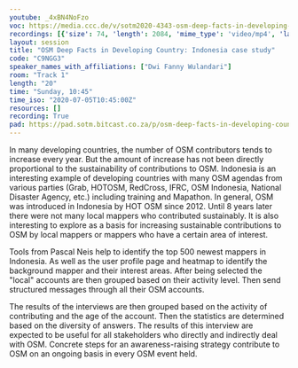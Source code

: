```yaml
---
youtube: _4xBN4NoFzo
voc: https://media.ccc.de/v/sotm2020-4343-osm-deep-facts-in-developing-country-indonesia-case-study
recordings: [{'size': 74, 'length': 2084, 'mime_type': 'video/mp4', 'language': 'eng', 'filename': 'sotm2020-4343-eng-OSM_Deep_Facts_in_Developing_Country_Indonesia_case_study_sd.mp4', 'state': 'new', 'folder': 'h264-sd', 'high_quality': False, 'width': 720, 'height': 576, 'updated_at': '2020-07-17T23:33:57.804+02:00', 'recording_url': 'https://cdn.media.ccc.de/events/sotm/2020/h264-sd/sotm2020-4343-eng-OSM_Deep_Facts_in_Developing_Country_Indonesia_case_study_sd.mp4', 'url': 'https://media.ccc.de/public/recordings/47523', 'event_url': 'https://media.ccc.de/public/events/a50db7dd-fa71-532a-8fd9-e692d85296eb', 'conference_url': 'https://media.ccc.de/public/conferences/sotm2020'}, {'size': 228, 'length': 2084, 'mime_type': 'video/webm', 'language': 'eng', 'filename': 'sotm2020-4343-eng-OSM_Deep_Facts_in_Developing_Country_Indonesia_case_study_webm-hd.webm', 'state': 'new', 'folder': 'webm-hd', 'high_quality': True, 'width': 1920, 'height': 1080, 'updated_at': '2020-07-17T23:33:49.188+02:00', 'recording_url': 'https://cdn.media.ccc.de/events/sotm/2020/webm-hd/sotm2020-4343-eng-OSM_Deep_Facts_in_Developing_Country_Indonesia_case_study_webm-hd.webm', 'url': 'https://media.ccc.de/public/recordings/47522', 'event_url': 'https://media.ccc.de/public/events/a50db7dd-fa71-532a-8fd9-e692d85296eb', 'conference_url': 'https://media.ccc.de/public/conferences/sotm2020'}, {'size': 82, 'length': 2084, 'mime_type': 'video/webm', 'language': 'eng', 'filename': 'sotm2020-4343-eng-OSM_Deep_Facts_in_Developing_Country_Indonesia_case_study_webm-sd.webm', 'state': 'new', 'folder': 'webm-sd', 'high_quality': False, 'width': 720, 'height': 576, 'updated_at': '2020-07-17T23:12:39.815+02:00', 'recording_url': 'https://cdn.media.ccc.de/events/sotm/2020/webm-sd/sotm2020-4343-eng-OSM_Deep_Facts_in_Developing_Country_Indonesia_case_study_webm-sd.webm', 'url': 'https://media.ccc.de/public/recordings/47517', 'event_url': 'https://media.ccc.de/public/events/a50db7dd-fa71-532a-8fd9-e692d85296eb', 'conference_url': 'https://media.ccc.de/public/conferences/sotm2020'}, {'size': 31, 'length': 2084, 'mime_type': 'audio/mpeg', 'language': 'eng', 'filename': 'sotm2020-4343-eng-OSM_Deep_Facts_in_Developing_Country_Indonesia_case_study_mp3.mp3', 'state': 'new', 'folder': 'mp3', 'high_quality': False, 'width': 0, 'height': 0, 'updated_at': '2020-07-17T23:12:18.965+02:00', 'recording_url': 'https://cdn.media.ccc.de/events/sotm/2020/mp3/sotm2020-4343-eng-OSM_Deep_Facts_in_Developing_Country_Indonesia_case_study_mp3.mp3', 'url': 'https://media.ccc.de/public/recordings/47516', 'event_url': 'https://media.ccc.de/public/events/a50db7dd-fa71-532a-8fd9-e692d85296eb', 'conference_url': 'https://media.ccc.de/public/conferences/sotm2020'}, {'size': 242, 'length': 2084, 'mime_type': 'video/mp4', 'language': 'eng', 'filename': 'sotm2020-4343-eng-OSM_Deep_Facts_in_Developing_Country_Indonesia_case_study_hd.mp4', 'state': 'new', 'folder': 'h264-hd', 'high_quality': True, 'width': 1920, 'height': 1080, 'updated_at': '2020-07-17T22:48:02.092+02:00', 'recording_url': 'https://cdn.media.ccc.de/events/sotm/2020/h264-hd/sotm2020-4343-eng-OSM_Deep_Facts_in_Developing_Country_Indonesia_case_study_hd.mp4', 'url': 'https://media.ccc.de/public/recordings/47507', 'event_url': 'https://media.ccc.de/public/events/a50db7dd-fa71-532a-8fd9-e692d85296eb', 'conference_url': 'https://media.ccc.de/public/conferences/sotm2020'}]
layout: session
title: "OSM Deep Facts in Developing Country: Indonesia case study"
code: "C9NGG3"
speaker_names_with_affiliations: ["Dwi Fanny Wulandari"]
room: "Track 1"
length: "20"
time: "Sunday, 10:45"
time_iso: "2020-07-05T10:45:00Z"
resources: []
recording: True
pad: https://pad.sotm.bitcast.co.za/p/osm-deep-facts-in-developing-country-indonesia-cas
---
```

In many developing countries, the number of OSM contributors tends to increase every year. But the amount of increase has not been directly proportional to the sustainability of contributions to OSM. Indonesia is an interesting example of developing countries with many OSM agendas from various parties (Grab, HOTOSM, RedCross, IFRC, OSM Indonesia, National Disaster Agency, etc.) including training and Mapathon. In general, OSM was introduced in Indonesia by HOT OSM since 2012. Until 8 years later there were not many local mappers who contributed sustainably. It is also interesting to explore as a basis for increasing sustainable contributions to OSM by local mappers or mappers who have a certain area of ​​interest.

Tools from Pascal Neis help to identify the top 500 newest mappers in Indonesia. As well as the user profile page and heatmap to identify the background mapper and their interest areas. After being selected the &#34;local&#34; accounts are then grouped based on their activity level. Then send structured messages through all their OSM accounts.

The results of the interviews are then grouped based on the activity of contributing and the age of the account. Then the statistics are determined based on the diversity of answers. The results of this interview are expected to be useful for all stakeholders who directly and indirectly deal with OSM. Concrete steps for an awareness-raising strategy contribute to OSM on an ongoing basis in every OSM event held.
